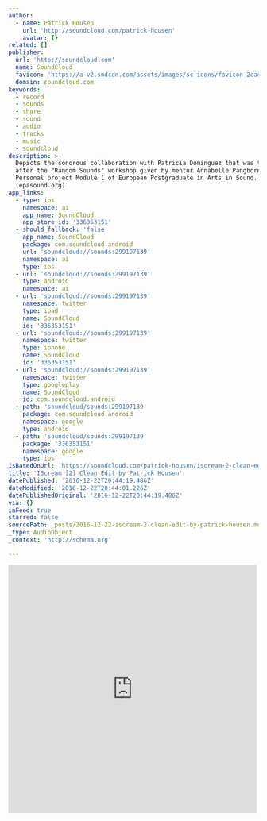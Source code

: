 ```yaml
---
author:
  - name: Patrick Housen
    url: 'http://soundcloud.com/patrick-housen'
    avatar: {}
related: []
publisher:
  url: 'http://soundcloud.com'
  name: SoundCloud
  favicon: 'https://a-v2.sndcdn.com/assets/images/sc-icons/favicon-2cadd14b.ico'
  domain: soundcloud.com
keywords:
  - record
  - sounds
  - share
  - sound
  - audio
  - tracks
  - music
  - soundcloud
description: >-
  Depicts the sonorous collaboration with Patricia Dominguez that was the result
  after the "Random Sounds" workshop given by mentor Annabelle Pangborn.
  Personal project Module 1 of European Postgraduate in Arts in Sound.
  (epasound.org)
app_links:
  - type: ios
    namespace: ai
    app_name: SoundCloud
    app_store_id: '336353151'
  - should_fallback: 'false'
    app_name: SoundCloud
    package: com.soundcloud.android
    url: 'soundcloud://sounds:299197139'
    namespace: ai
    type: ios
  - url: 'soundcloud://sounds:299197139'
    type: android
    namespace: ai
  - url: 'soundcloud://sounds:299197139'
    namespace: twitter
    type: ipad
    name: SoundCloud
    id: '336353151'
  - url: 'soundcloud://sounds:299197139'
    namespace: twitter
    type: iphone
    name: SoundCloud
    id: '336353151'
  - url: 'soundcloud://sounds:299197139'
    namespace: twitter
    type: googleplay
    name: SoundCloud
    id: com.soundcloud.android
  - path: 'soundcloud/sounds:299197139'
    package: com.soundcloud.android
    namespace: google
    type: android
  - path: 'soundcloud/sounds:299197139'
    package: '336353151'
    namespace: google
    type: ios
isBasedOnUrl: 'https://soundcloud.com/patrick-housen/iscream-2-clean-edit'
title: 'IScream [2] Clean Edit by Patrick Housen'
datePublished: '2016-12-22T20:44:19.486Z'
dateModified: '2016-12-22T20:44:01.226Z'
datePublishedOriginal: '2016-12-22T20:44:19.486Z'
via: {}
inFeed: true
starred: false
sourcePath: _posts/2016-12-22-iscream-2-clean-edit-by-patrick-housen.md
_type: AudioObject
_context: 'http://schema.org'

---
```

<iframe src="https://cdn.embedly.com/widgets/media.html?src=https%3A%2F%2Fw.soundcloud.com%2Fplayer%2F%3Fvisual%3Dtrue%26url%3Dhttp%253A%252F%252Fapi.soundcloud.com%252Ftracks%252F299197139%26show_artwork%3Dtrue&amp;url=https%3A%2F%2Fsoundcloud.com%2Fpatrick-housen%2Fiscream-2-clean-edit&amp;image=http%3A%2F%2Fi1.sndcdn.com%2Fartworks-000199732595-4ovtzv-t500x500.jpg&amp;key=b7d04c9b404c499eba89ee7072e1c4f7&amp;type=text%2Fhtml&amp;schema=soundcloud" width="500" height="500" scrolling="no" frameborder="0" allowfullscreen="" style=""></iframe>
